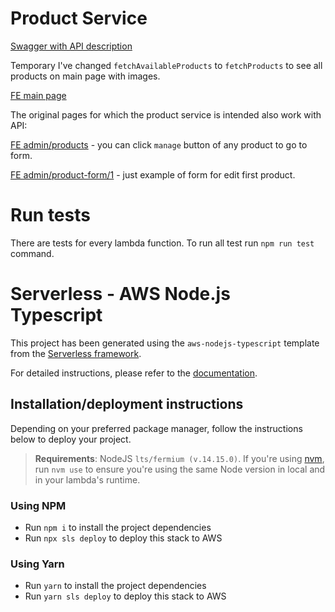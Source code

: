 # Product Service

[Swagger with API description](https://09tjnjfro4.execute-api.eu-west-1.amazonaws.com/dev/swagger)

Temporary I've changed `fetchAvailableProducts` to `fetchProducts` to see all products on main page with images.

[FE main page](https://d31qwwzbuo55t9.cloudfront.net/) 

The original pages for which the product service is intended also work with API:

[FE admin/products](https://d31qwwzbuo55t9.cloudfront.net/admin/products) - you can click `manage` button of any product to go to form.

[FE admin/product-form/1](https://d31qwwzbuo55t9.cloudfront.net/admin/product-form/1) - just example of form for edit first product.

# Run tests

There are tests for every lambda function. To run all test run `npm run test` command.

# Serverless - AWS Node.js Typescript

This project has been generated using the `aws-nodejs-typescript` template from the [Serverless framework](https://www.serverless.com/).

For detailed instructions, please refer to the [documentation](https://www.serverless.com/framework/docs/providers/aws/).

## Installation/deployment instructions

Depending on your preferred package manager, follow the instructions below to deploy your project.

> **Requirements**: NodeJS `lts/fermium (v.14.15.0)`. If you're using [nvm](https://github.com/nvm-sh/nvm), run `nvm use` to ensure you're using the same Node version in local and in your lambda's runtime.

### Using NPM

- Run `npm i` to install the project dependencies
- Run `npx sls deploy` to deploy this stack to AWS

### Using Yarn

- Run `yarn` to install the project dependencies
- Run `yarn sls deploy` to deploy this stack to AWS
